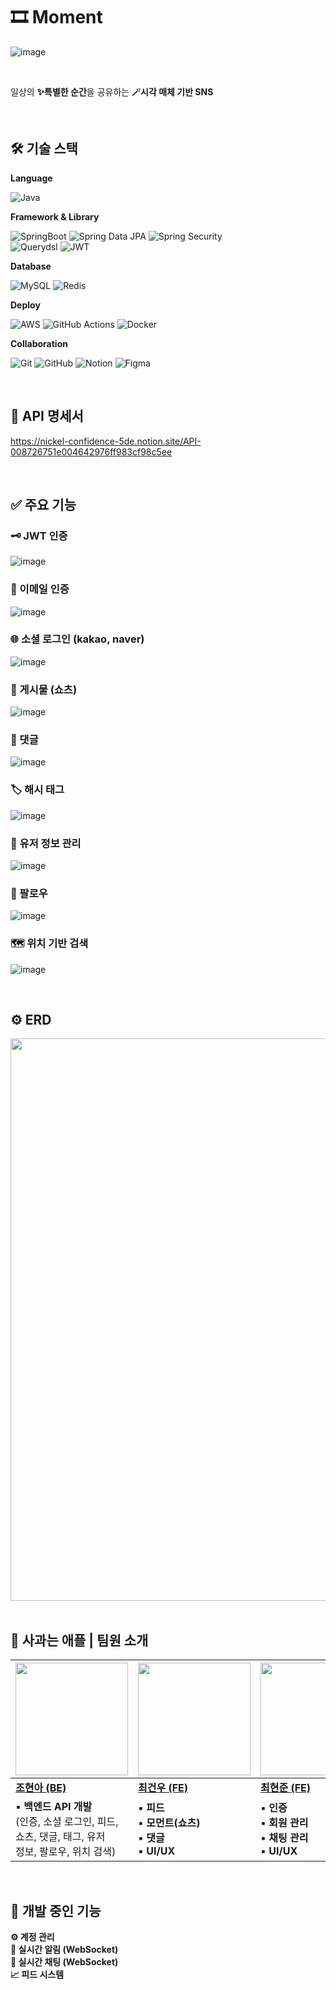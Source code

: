 # 🎞️ Moment

![image](https://github.com/user-attachments/assets/0d2f156e-7473-4ac0-a0db-eb541db2c553)

<br/>

일상의 **✨특별한 순간**을 공유하는 **🪄시각 매체 기반 SNS**

<br/>

## 🛠️ 기술 스택

**Language**

![Java](https://img.shields.io/badge/Java-007396?style=for-the-badge&logo=java&logoColor=white)

**Framework & Library**

![SpringBoot](https://img.shields.io/badge/SpringBoot-6DB33F?style=for-the-badge&logo=springboot&logoColor=white)
![Spring Data JPA](https://img.shields.io/badge/Spring_Data_JPA-6DB33F?style=for-the-badge&logo=spring&logoColor=white)
![Spring Security](https://img.shields.io/badge/Spring_Security-6DB33F?style=for-the-badge&logo=springsecurity&logoColor=white)
<br/>
![Querydsl](https://img.shields.io/badge/Querydsl-00599C?style=for-the-badge&logo=apachemaven&logoColor=white)
![JWT](https://img.shields.io/badge/JWT-000000?style=for-the-badge&logo=json-web-tokens&logoColor=white)


**Database**

![MySQL](https://img.shields.io/badge/MySQL-4479A1?style=for-the-badge&logo=mysql&logoColor=white)
![Redis](https://img.shields.io/badge/Redis-DC382D?style=for-the-badge&logo=redis&logoColor=white)

**Deploy**

![AWS](https://img.shields.io/badge/AWS-232F3E?style=for-the-badge&logo=amazonaws&logoColor=white)
![GitHub Actions](https://img.shields.io/badge/GitHub%20Actions-2088FF?style=for-the-badge&logo=githubactions&logoColor=white)
![Docker](https://img.shields.io/badge/Docker-2496ED?style=for-the-badge&logo=docker&logoColor=white)

**Collaboration**

![Git](https://img.shields.io/badge/Git-F05032?style=for-the-badge&logo=git&logoColor=white)
![GitHub](https://img.shields.io/badge/GitHub-181717?style=for-the-badge&logo=github&logoColor=white)
![Notion](https://img.shields.io/badge/Notion-000000?style=for-the-badge&logo=notion&logoColor=white)
![Figma](https://img.shields.io/badge/Figma-F24E1E?style=for-the-badge&logo=figma&logoColor=white)

<br/>

## 📒 API 명세서
https://nickel-confidence-5de.notion.site/API-008726751e004642976ff983cf98c5ee

<br/>

## ✅ 주요 기능

### 🗝️ JWT 인증
![image](https://github.com/user-attachments/assets/cbb4b3e0-08c8-4cde-bc5b-3e98ac4b63d2)


### 📧 이메일 인증
![image](https://github.com/user-attachments/assets/da264a67-8c6e-4cb8-afbd-7eb5b0fcbf93)


### 🌐 소셜 로그인 (kakao, naver)
![image](https://github.com/user-attachments/assets/4a205b52-dc6c-4f15-a6c7-b87acb563397)


### 🎥 게시물 (쇼츠)
![image](https://github.com/user-attachments/assets/e46f3a1b-5838-4a75-81a2-75cc7e8ba913)


### 💬 댓글
![image](https://github.com/user-attachments/assets/9598e3f3-50cd-42c7-91ce-7e05a5c84f92)


### 🏷️ 해시 태그
![image](https://github.com/user-attachments/assets/230cb8f0-fb69-40d4-8262-dc9e50e44bca)


### 👤 유저 정보 관리
![image](https://github.com/user-attachments/assets/3480da58-9dad-4821-9b29-574b48f70e9a)


### 🤝 팔로우
![image](https://github.com/user-attachments/assets/d915da8e-5e4d-42ca-94de-b5a238560e0d)


### 🗺️ 위치 기반 검색
![image](https://github.com/user-attachments/assets/dd4687a9-1760-4388-b49e-ab99f282dcce)

<br/>

## ⚙️ ERD
<img src="https://github.com/user-attachments/assets/4e867cd0-e854-42fc-8b1f-9917bcc8007d" width="900">

<br/>
<br/>

## 🍎 사과는 애플 | 팀원 소개
|<img src="https://github.com/user-attachments/assets/9856718a-1113-42f4-a9fd-4efebbcee36c" width="180">|<img src="https://github.com/user-attachments/assets/7033ddfe-9613-41ae-b7f1-55f8138d02cd" width="180">|<img src="https://github.com/user-attachments/assets/180c06ef-e55a-48c2-ab2a-fb01e2ee17ea" width="180">|
|---|---|---|
|[**조현아 (BE)**](https://github.com/tenius10)|[**최건우 (FE)**](https://github.com/rjsdn031)|[**최현준 (FE)**](https://github.com/Hyeonjun0527)|
|▪️ **백엔드 API 개발**<br/>(인증, 소셜 로그인, 피드, <br/>쇼츠, 댓글, 태그, 유저 <br/>정보, 팔로우, 위치 검색)|▪️ **피드**<br/>▪️ **모먼트(쇼츠)**<br/>▪️ **댓글**<br/>▪️ **UI/UX**|▪️ **인증**<br/>▪️ **회원 관리**<br/>▪️ **채팅 관리**<br/>▪️ **UI/UX**|

<br/>

## 🚀 개발 중인 기능
**⚙️ 계정 관리** <br/>
**🔔 실시간 알림 (WebSocket)** <br/>
**💬 실시간 채팅 (WebSocket)** <br/>
**📈 피드 시스템** <br/>

<br/>



